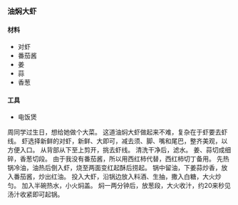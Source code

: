 
### 油焖大虾

#### 材料

* 对虾
* 番茄酱
* 姜
* 蒜
* 香葱

#### 工具

* 电饭煲

周同学过生日，想给她做个大菜。
这道油焖大虾做起来不难，复杂在于虾要去虾线。
虾选择新鲜的对虾，新鲜、大即可，减去须、脚、嘴和尾巴，整齐美观，以方便入口。
从背部从下至上剪开，挑去虾线。
清洗干净后，滤水。
姜、蒜切成细碎，香葱切段。
由于我没有番茄酱，所以用西红柿代替，西红柿切丁备用。
先热锅冷油，油热后倒入虾，烧至两面变红起酥后捞起。
锅中留油，下姜蒜炒香，放入番茄酱，炒出红油。
投入大虾，沿锅边放入料酒、生抽，撒入白糖，大火炒匀。
加入半碗热水，小火焖盖。
焖一两分钟后，放葱段，大火收汁，约20来秒见汤汁收紧即可起锅。
